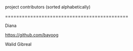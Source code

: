 project contributors (sorted alphabetically)

============================================

Diana 

https://github.com/bayoog 

Walid Gibreal
